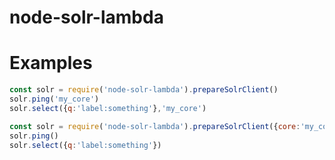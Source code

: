 # node-solr-lambda

# Examples
```js
const solr = require('node-solr-lambda').prepareSolrClient()
solr.ping('my_core')
solr.select({q:'label:something'},'my_core')
```

```js
const solr = require('node-solr-lambda').prepareSolrClient({core:'my_core'})
solr.ping()
solr.select({q:'label:something'})
```
